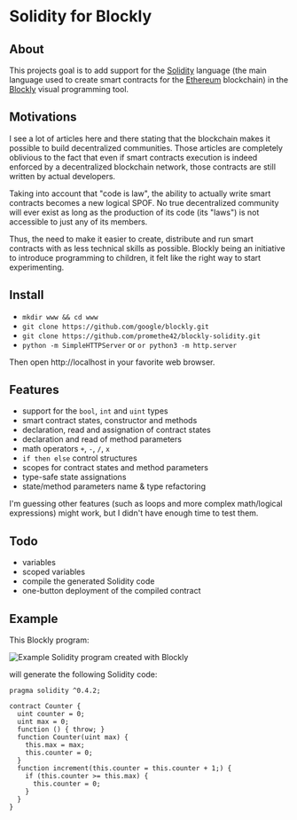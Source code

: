# Solidity for Blockly

## About

This projects goal is to add support for the [Solidity](https://solidity.readthedocs.io) language (the main language
used to create smart contracts for the [Ethereum](https://www.ethereum.org/) blockchain) in the
[Blockly](https://developers.google.com/blockly/) visual programming tool.

## Motivations

I see a lot of articles here and there stating that the blockchain makes it possible to build decentralized
communities. Those articles are completely oblivious to the fact that even if smart contracts execution is indeed
enforced by a decentralized blockchain network, those contracts are still written by actual developers.

Taking into account that "code is law", the ability to actually write smart contracts becomes a new logical SPOF.
No true decentralized community will ever exist as long as the production of its code (its "laws") is not accessible
to just any of its members.

Thus, the need to make it easier to create, distribute and run smart contracts with as less technical skills as
possible. Blockly being an initiative to introduce programming to children, it felt like the right way to start
experimenting.

## Install

* `mkdir www && cd www`
* `git clone https://github.com/google/blockly.git`
* `git clone https://github.com/promethe42/blockly-solidity.git`
* `python -m SimpleHTTPServer` or `or python3 -m http.server`

Then open http://localhost in your favorite web browser.

## Features

* support for the `bool`, `int` and `uint` types
* smart contract states, constructor and methods
* declaration, read and assignation of contract states
* declaration and read of method parameters
* math operators `+`, `-`, `/`, `x`
* `if then else` control structures
* scopes for contract states and method parameters
* type-safe state assignations
* state/method parameters name & type refactoring

I'm guessing other features (such as loops and more complex math/logical expressions) might work, but
I didn't have enough time to test them.

## Todo

* variables
* scoped variables
* compile the generated Solidity code
* one-button deployment of the compiled contract

## Example

This Blockly program:

![Example Solidity program created with Blockly](./example.jpg)

will generate the following Solidity code:

```solidity
pragma solidity ^0.4.2;

contract Counter {
  uint counter = 0;
  uint max = 0;
  function () { throw; }
  function Counter(uint max) {
    this.max = max;
    this.counter = 0;
  }
  function increment(this.counter = this.counter + 1;) {
    if (this.counter >= this.max) {
      this.counter = 0;
    }
  }
}
```
